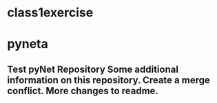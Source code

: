 # class1exercise
# pyneta
Test pyNet Repository
Some additional information on this repository.
Create a merge conflict.
More changes to readme.
------------------
                       

